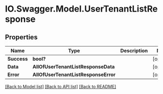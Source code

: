 # IO.Swagger.Model.UserTenantListResponse
## Properties

Name | Type | Description | Notes
------------ | ------------- | ------------- | -------------
**Success** | **bool?** |  | [optional] 
**Data** | **AllOfUserTenantListResponseData** |  | [optional] 
**Error** | **AllOfUserTenantListResponseError** |  | [optional] 

[[Back to Model list]](../README.md#documentation-for-models) [[Back to API list]](../README.md#documentation-for-api-endpoints) [[Back to README]](../README.md)

